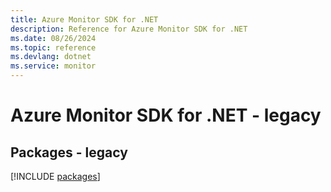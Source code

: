 ```yaml
---
title: Azure Monitor SDK for .NET
description: Reference for Azure Monitor SDK for .NET
ms.date: 08/26/2024
ms.topic: reference
ms.devlang: dotnet
ms.service: monitor
---
```

# Azure Monitor SDK for .NET - legacy
## Packages - legacy
[!INCLUDE [packages](monitor-index.md)]